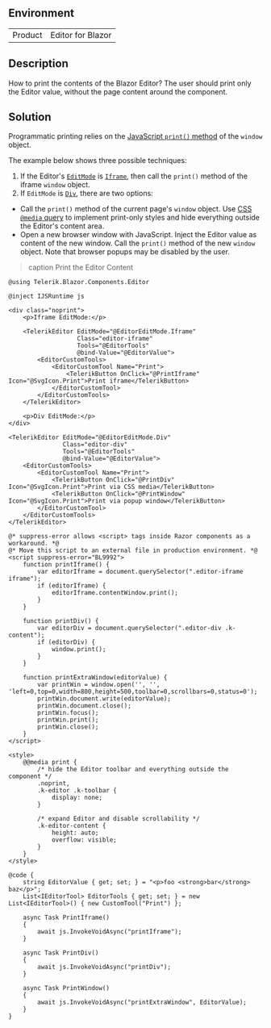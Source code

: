 
## Environment

<table>
<tbody>
<tr>
<td>Product</td>
<td>Editor for Blazor</td>
</tr>
</tbody>
</table>

## Description

How to print the contents of the Blazor Editor? The user should print only the Editor value, without the page content around the component.

## Solution

Programmatic printing relies on the [JavaScript `print()` method](https://developer.mozilla.org/en-US/docs/Web/API/Window/print) of the `window` object.

The example below shows three possible techniques:

1. If the Editor's [`EditMode`](slug:editor-edit-modes-overview) is [`Iframe`](slug:editor-edit-modes-iframe), then call the `print()` method of the iframe `window` object.
1. If `EditMode` is [`Div`](slug:editor-edit-modes-div), there are two options:
* Call the `print()` method of the current page's `window` object. Use [CSS `@media` query](https://developer.mozilla.org/en-US/docs/Web/CSS/@media) to implement print-only styles and hide everything outside the Editor's content area.
* Open a new browser window with JavaScript. Inject the Editor value as content of the new window. Call the `print()` method of the new `window` object. Note that browser popups may be disabled by the user.

>caption Print the Editor Content

````RAZOR
@using Telerik.Blazor.Components.Editor

@inject IJSRuntime js

<div class="noprint">
    <p>Iframe EditMode:</p>

    <TelerikEditor EditMode="@EditorEditMode.Iframe"
                   Class="editor-iframe"
                   Tools="@EditorTools"
                   @bind-Value="@EditorValue">
        <EditorCustomTools>
            <EditorCustomTool Name="Print">
                <TelerikButton OnClick="@PrintIframe" Icon="@SvgIcon.Print">Print iframe</TelerikButton>
            </EditorCustomTool>
        </EditorCustomTools>
    </TelerikEditor>

    <p>Div EditMode:</p>
</div>

<TelerikEditor EditMode="@EditorEditMode.Div"
               Class="editor-div"
               Tools="@EditorTools"
               @bind-Value="@EditorValue">
    <EditorCustomTools>
        <EditorCustomTool Name="Print">
            <TelerikButton OnClick="@PrintDiv" Icon="@SvgIcon.Print">Print via CSS media</TelerikButton>
            <TelerikButton OnClick="@PrintWindow" Icon="@SvgIcon.Print">Print via popup window</TelerikButton>
        </EditorCustomTool>
    </EditorCustomTools>
</TelerikEditor>

@* suppress-error allows <script> tags inside Razor components as a workaround. *@
@* Move this script to an external file in production environment. *@
<script suppress-error="BL9992">
    function printIframe() {
        var editorIframe = document.querySelector(".editor-iframe iframe");
        if (editorIframe) {
            editorIframe.contentWindow.print();
        }
    }

    function printDiv() {
        var editorDiv = document.querySelector(".editor-div .k-content");
        if (editorDiv) {
            window.print();
        }
    }

    function printExtraWindow(editorValue) {
        var printWin = window.open('', '', 'left=0,top=0,width=800,height=500,toolbar=0,scrollbars=0,status=0');
        printWin.document.write(editorValue);
        printWin.document.close();
        printWin.focus();
        printWin.print();
        printWin.close();
    }
</script>

<style>
    @@media print {
        /* hide the Editor toolbar and everything outside the component */
        .noprint,
        .k-editor .k-toolbar {
            display: none;
        }

        /* expand Editor and disable scrollability */
        .k-editor-content {
            height: auto;
            overflow: visible;
        }
    }
</style>

@code {
    string EditorValue { get; set; } = "<p>foo <strong>bar</strong> baz</p>";
    List<IEditorTool> EditorTools { get; set; } = new List<IEditorTool>() { new CustomTool("Print") };

    async Task PrintIframe()
    {
        await js.InvokeVoidAsync("printIframe");
    }

    async Task PrintDiv()
    {
        await js.InvokeVoidAsync("printDiv");
    }

    async Task PrintWindow()
    {
        await js.InvokeVoidAsync("printExtraWindow", EditorValue);
    }
}
````
